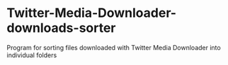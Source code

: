 # Twitter-Media-Downloader-downloads-sorter
Program for sorting files downloaded with Twitter Media Downloader into individual folders
